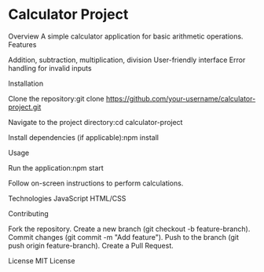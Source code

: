 # Calculator Project
Overview
A simple calculator application for basic arithmetic operations.
Features

Addition, subtraction, multiplication, division
User-friendly interface
Error handling for invalid inputs

Installation

Clone the repository:git clone https://github.com/your-username/calculator-project.git


Navigate to the project directory:cd calculator-project


Install dependencies (if applicable):npm install



Usage

Run the application:npm start


Follow on-screen instructions to perform calculations.

Technologies
JavaScript
HTML/CSS 

Contributing

Fork the repository.
Create a new branch (git checkout -b feature-branch).
Commit changes (git commit -m "Add feature").
Push to the branch (git push origin feature-branch).
Create a Pull Request.

License
MIT License

